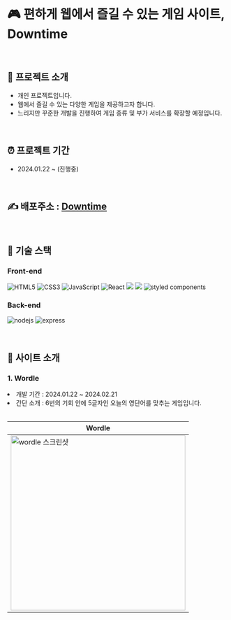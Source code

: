 # 🎮 편하게 웹에서 즐길 수 있는 게임 사이트, Downtime

<br />

## 🙌 프로젝트 소개
- 개인 프로젝트입니다.
- 웹에서 즐길 수 있는 다양한 게임을 제공하고자 합니다.
- 느리지만 꾸준한 개발을 진행하여 게임 종류 및 부가 서비스를 확장할 예정입니다.

<br />

## ⏰ 프로젝트 기간
- 2024.01.22 ~ (진행중)

<br />

## ✍ 배포주소 : [Downtime](https://www.doong9.com) 

<br />

## 🔧 기술 스택

### Front-end

<img alt="HTML5" src ="https://img.shields.io/badge/HTML5-E34F26.svg?&style=for-the-badge&logo=HTML5&logoColor=white"/> <img alt="CSS3" src ="https://img.shields.io/badge/CSS3-1572B6.svg?&style=for-the-badge&logo=CSS3&logoColor=white"/> <img alt="JavaScript" src ="https://img.shields.io/badge/JavaScript-F7DF1E.svg?&style=for-the-badge&logo=JavaScript&logoColor=white"/>
<img alt="React" src ="https://img.shields.io/badge/React-61DAFB.svg?&style=for-the-badge&logo=React&logoColor=white"/> <img src="https://img.shields.io/badge/recoil-3578E5?style=for-the-badge&logo=recoil&logoColor=white" /> <img src="https://img.shields.io/badge/react query-FF4154?style=for-the-badge&logo=reactquery&logoColor=white" />
<img alt="styled components" src ="https://img.shields.io/badge/styled components-DB7093.svg?&style=for-the-badge&logo=styled-components&logoColor=white"/>

### Back-end

<img alt="nodejs" src ="https://img.shields.io/badge/nodejs-339933.svg?&style=for-the-badge&logo=nodedotjs&logoColor=white"/> <img alt="express" src ="https://img.shields.io/badge/express-000000.svg?&style=for-the-badge&logo=express&logoColor=white"/>

<br />

## 📃 사이트 소개

### 1. Wordle
<li>개발 기간 : 2024.01.22 ~ 2024.02.21</li>
<li>간단 소개 : 6번의 기회 안에 5글자인 오늘의 영단어를 맞추는 게임입니다.</li>

<br />

|Wordle|
|------|
|<img width="400px" src="https://github.com/JB0129/Downtime/assets/130051470/07299180-0488-4824-958f-fe5c0eb5de7e" alt="wordle 스크린샷" />|


